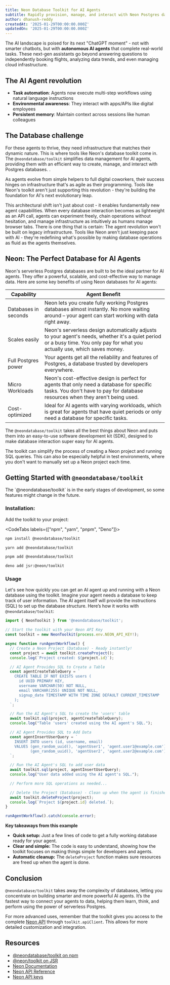 ```yaml
---
title: Neon Database Toolkit for AI Agents
subtitle: Rapidly provision, manage, and interact with Neon Postgres databases in your AI agent workflows
author: dhanush-reddy
createdAt: '2025-01-29T00:00:00.000Z'
updatedOn: '2025-01-29T00:00:00.000Z'
---
```


The AI landscape is poised for its next "ChatGPT moment" - not with smarter chatbots, but with **autonomous AI agents** that complete real-world tasks. These next-gen assistants go beyond answering questions to independently booking flights, analyzing data trends, and even managing cloud infrastructure.

## The AI Agent revolution

- **Task automation**: Agents now execute multi-step workflows using natural language instructions
- **Environmental awareness**: They interact with apps/APIs like digital employees
- **Persistent memory**: Maintain context across sessions like human colleagues

## The Database challenge

For these agents to thrive, they need infrastructure that matches their dynamic nature. This is where tools like Neon's database toolkit come in. The `@neondatabase/toolkit` simplifies data management for AI agents, providing them with an efficient way to create, manage, and interact with Postgres databases.
.

As agents evolve from simple helpers to full digital coworkers, their success hinges on infrastructure that's as agile as their programming. Tools like Neon's toolkit aren't just supporting this revolution - they're building the foundation for AI's next evolutionary leap.

This architectural shift isn't just about cost - it enables fundamentally new agent capabilities. When every database interaction becomes as lightweight as an API call, agents can experiment freely, chain operations without hesitation, and manage infrastructure as intuitively as humans manage browser tabs.
There is one thing that is certain: The agent revolution won't be built on legacy infrastructure. Tools like Neon aren't just keeping pace with AI - they're redefining what's possible by making database operations as fluid as the agents themselves.

## Neon: The Perfect Database for AI Agents

Neon's serverless Postgres databases are built to be the ideal partner for AI agents. They offer a powerful, scalable, and cost-effective way to manage data. Here are some key benefits of using Neon databases for AI agents:

| Capability           | Agent Benefit                                                                                                                                                                |
| -------------------- | ---------------------------------------------------------------------------------------------------------------------------------------------------------------------------- |
| Databases in seconds | Neon lets you create fully working Postgres databases almost instantly. No more waiting around – your agent can start working with data right away.                          |
| Scales easily        | Neon's serverless design automatically adjusts to your agent's needs, whether it's a quiet period or a busy time. You only pay for what you actually use, which saves money. |
| Full Postgres power  | Your agents get all the reliability and features of Postgres, a database trusted by developers everywhere.                                                                   |
| Micro Workloads      | Neon's cost-effective design is perfect for agents that only need a database for specific tasks. You don't have to pay for database resources when they aren't being used.   |
| Cost-optimized       | Ideal for AI agents with varying workloads, which is great for agents that have quiet periods or only need a database for specific tasks.                                    |

The `@neondatabase/toolkit` takes all the best things about Neon and puts them into an easy-to-use software development kit (SDK), designed to make database interaction super easy for AI agents.

The toolkit can simplify the process of creating a Neon project and running SQL queries. This can also be especially helpful in test environments, where you don't want to manually set up a Neon project each time.

## Getting Started with `@neondatabase/toolkit`

<Admonition type="note">
The `@neondatabase/toolkit` is in the early stages of development, so some features might change in the future.
</Admonition>

### Installation:

Add the toolkit to your project:

<CodeTabs labels={["npm", "yarn", "pnpm", "Deno"]}>

```bash
npm install @neondatabase/toolkit
```

```bash
yarn add @neondatabase/toolkit
```

```bash
pnpm add @neondatabase/toolkit
```

```bash
deno add jsr:@neon/toolkit
```

</CodeTabs>

### Usage

Let's see how quickly you can get an AI agent up and running with a Neon database using the toolkit. Imagine your agent needs a database to keep track of user information. The AI agent itself will provide the instructions (SQL) to set up the database structure. Here’s how it works with `@neondatabase/toolkit`:

```typescript
import { NeonToolkit } from '@neondatabase/toolkit';

// Start the toolkit with your Neon API Key
const toolkit = new NeonToolkit(process.env.NEON_API_KEY!);

async function runAgentWorkflow() {
  // Create a Neon Project (Database) - Ready instantly!
  const project = await toolkit.createProject();
  console.log(`Project created: ${project.id}`);

  // AI Agent Provides SQL to Create a Table
  const agentCreateTableQuery = `
    CREATE TABLE IF NOT EXISTS users (
      id UUID PRIMARY KEY,
      username VARCHAR(50) NOT NULL,
      email VARCHAR(255) UNIQUE NOT NULL,
      signup_date TIMESTAMP WITH TIME ZONE DEFAULT CURRENT_TIMESTAMP
    );
  `;

  // Run the AI Agent's SQL to create the 'users' table
  await toolkit.sql(project, agentCreateTableQuery);
  console.log("Table 'users' created using the AI agent's SQL.");

  // AI Agent Provides SQL to Add Data
  const agentInsertUserQuery = `
    INSERT INTO users (id, username, email)
    VALUES (gen_random_uuid(), 'agentUser1', 'agent.user1@example.com'),
           (gen_random_uuid(), 'agentUser2', 'agent.user2@example.com');
  `;

  // Run the AI Agent's SQL to add user data
  await toolkit.sql(project, agentInsertUserQuery);
  console.log("User data added using the AI agent's SQL.");

  // Perform more SQL operations as needed...

  // Delete the Project (Database) - Clean up when the agent is finished
  await toolkit.deleteProject(project);
  console.log(`Project ${project.id} deleted.`);
}

runAgentWorkflow().catch(console.error);
```

**Key takeaways from this example**

- **Quick setup:** Just a few lines of code to get a fully working database ready for your agent.
- **Clear and simple:** The code is easy to understand, showing how the toolkit focuses on making things simple for developers and agents.
- **Automatic cleanup:** The `deleteProject` function makes sure resources are freed up when the agent is done.

## Conclusion

`@neondatabase/toolkit` takes away the complexity of databases, letting you concentrate on building smarter and more powerful AI agents. It’s the fastest way to connect your agents to data, helping them learn, think, and perform using the power of serverless Postgres.

For more advanced uses, remember that the toolkit gives you access to the complete [Neon API](https://api-docs.neon.tech/reference/getting-started-with-neon-api) through `toolkit.apiClient`. This allows for more detailed customization and integration.

## Resources

- [@neondatabase/toolkit on npm](https://www.npmjs.com/package/@neondatabase/toolkit)
- [@neon/toolkit on JSR](https://jsr.io/@neon/toolkit)
- [Neon Documentation](https://neon.tech/docs/introduction)
- [Neon API Reference](https://api-docs.neon.tech/reference/getting-started-with-neon-api)
- [Neon API keys](/docs/manage/api-keys#creating-api-keys)

<NeedHelp/>

